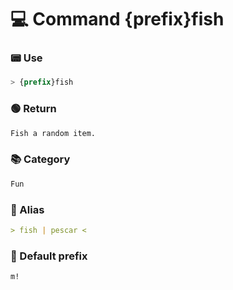 # 💻 Command {prefix}fish

### 📟 Use
```css
> {prefix}fish
```

### 🟢 Return
```md
Fish a random item.
```

### 📚 Category
```md
Fun
```

### 📜 Alias
```md
> fish | pescar <
```

### 🤖 Default prefix
```css
m!
```
